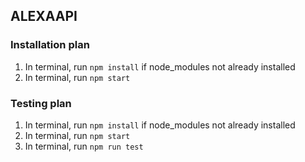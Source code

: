 ## ALEXAAPI 

### Installation plan
1. In terminal, run `npm install` if node_modules not already installed
2. In terminal, run `npm start`

### Testing plan
1. In terminal, run `npm install` if node_modules not already installed
2. In terminal, run `npm start`
3. In terminal, run `npm run test`